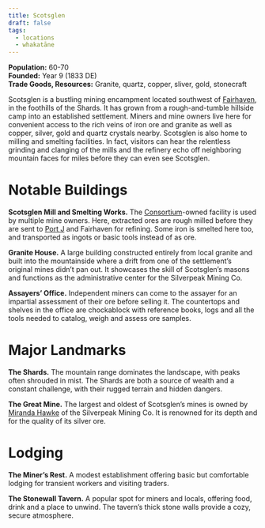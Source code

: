 ```yaml
---
title: Scotsglen
draft: false
tags:
  - locations
  - whakatāne
---
```

**Population:** 60-70  
**Founded:** Year 9 (1833 DE)  
**Trade Goods, Resources:** Granite, quartz, copper, sliver, gold, stonecraft

Scotsglen is a bustling mining encampment located southwest of [Fairhaven](fairhaven), in the foothills of the Shards. It has grown from a rough-and-tumble hillside camp into an established settlement. Miners and mine owners live here for convenient access to the rich veins of iron ore and granite as well as copper, silver, gold and quartz crystals nearby. Scotsglen is also home to milling and smelting facilities. In fact, visitors can hear the relentless grinding and clanging of the mills and the refinery echo off neighboring mountain faces for miles before they can even see Scotsglen.
# Notable Buildings
**Scotsglen Mill and Smelting Works.** The [Consortium](the-consortium)-owned facility is used by multiple mine owners. Here, extracted ores are rough milled before they are sent to [Port J](port-j) and Fairhaven for refining. Some iron is smelted here too, and transported as ingots or basic tools instead of as ore.

**Granite House.** A large building constructed entirely from local granite and built into the mountainside where a drift from one of the settlement’s original mines didn’t pan out. It showcases the skill of Scotsglen’s masons and functions as the administrative center for the Silverpeak Mining Co.

**Assayers’ Office.** Independent miners can come to the assayer for an impartial assessment of their ore before selling it. The countertops and shelves in the office are chockablock with reference books, logs and all the tools needed to catalog, weigh and assess ore samples.
# Major Landmarks
**The Shards.** The mountain range dominates the landscape, with peaks often shrouded in mist. The Shards are both a source of wealth and a constant challenge, with their rugged terrain and hidden dangers.

**The Great Mine.** The largest and oldest of Scotsglen’s mines is owned by [Miranda Hawke](miranda-hawke) of the Silverpeak Mining Co. It is renowned for its depth and for the quality of its silver ore.
# Lodging
**The Miner’s Rest.** A modest establishment offering basic but comfortable lodging for transient workers and visiting traders.

**The Stonewall Tavern.** A popular spot for miners and locals, offering food, drink and a place to unwind. The tavern’s thick stone walls provide a cozy, secure atmosphere.